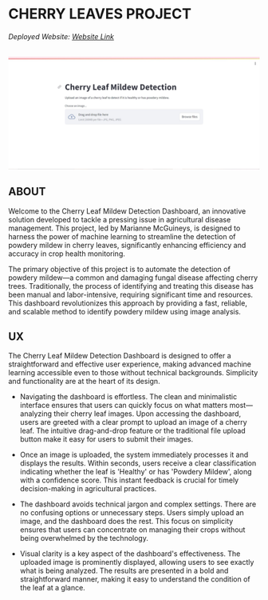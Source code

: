 # CHERRY LEAVES PROJECT
###### Deployed Website: [Website Link](https://cherryleavesproject2-254f0c27726c.herokuapp.com/)
![First look at the dashboard](assets/Images/dashboard_image.jpg)
## ABOUT
Welcome to the Cherry Leaf Mildew Detection Dashboard, an innovative solution developed to tackle a pressing issue in agricultural disease management. This project, led by Marianne McGuineys, is designed to harness the power of machine learning to streamline the detection of powdery mildew in cherry leaves, significantly enhancing efficiency and accuracy in crop health monitoring.

The primary objective of this project is to automate the detection of powdery mildew—a common and damaging fungal disease affecting cherry trees. Traditionally, the process of identifying and treating this disease has been manual and labor-intensive, requiring significant time and resources. This dashboard revolutionizes this approach by providing a fast, reliable, and scalable method to identify powdery mildew using image analysis.

## UX
The Cherry Leaf Mildew Detection Dashboard is designed to offer a straightforward and effective user experience, making advanced machine learning accessible even to those without technical backgrounds. Simplicity and functionality are at the heart of its design.

* Navigating the dashboard is effortless. The clean and minimalistic interface ensures that users can quickly focus on what matters most—analyzing their cherry leaf images. Upon accessing the dashboard, users are greeted with a clear prompt to upload an image of a cherry leaf. The intuitive drag-and-drop feature or the traditional file upload button make it easy for users to submit their images.

* Once an image is uploaded, the system immediately processes it and displays the results. Within seconds, users receive a clear classification indicating whether the leaf is 'Healthy' or has 'Powdery Mildew', along with a confidence score. This instant feedback is crucial for timely decision-making in agricultural practices.

* The dashboard avoids technical jargon and complex settings. There are no confusing options or unnecessary steps. Users simply upload an image, and the dashboard does the rest. This focus on simplicity ensures that users can concentrate on managing their crops without being overwhelmed by the technology.

* Visual clarity is a key aspect of the dashboard's effectiveness. The uploaded image is prominently displayed, allowing users to see exactly what is being analyzed. The results are presented in a bold and straightforward manner, making it easy to understand the condition of the leaf at a glance.


